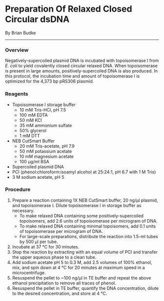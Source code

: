 # Preparation Of Relaxed Closed Circular dsDNA
By Brian Budke
___
### Overview
Negatively-supercoiled plasmid DNA is incubated with topoisomerase I from _E. coli_ to yield covalently closed circular relaxed DNA. When topoisomerase is present in large amounts, positively-supercoiled DNA is also produced. In this protocol, the incubation time and amount of topoisomerase I is optimized for the 4,373 bp pRS306 plasmid.

### Reagents
- Topoisomerase I storage buffer
	- 10 mM Tris-HCl, pH 7.5
	- 100 mM EDTA
	- 50 mM KCl
	- 35 mM ammonium sulfate
	- 50% glycerol
	- 1 mM DTT
- NEB CutSmart Buffer
	- 20 mM Tris-acetate, pH 7.9
	- 50 mM potassium acetate
	- 10 mM magnesium acetate
	- 100 μg/ml BSA
- Supercoiled plasmid DNA
- PCI (phenol:chloroform:isoamyl alcohol at 25:24:1, pH 6.7 with 1 M Tris)
- 3 M sodium acetate, pH 5

### Procedure
1. Prepare a reaction containing 1X NEB CutSmart buffer, 20 ng/μl plasmid, and topoisomerase I. Dilute topoisomerase I in storage buffer as necessary.
	- To make relaxed DNA containing some positively-supercoiled topoisomers, add 2.6 units of topoisomerase per microgram of DNA.
	- To make relaxed DNA containing minimal topoisomers, add 0.1 units of topoisomerase per microgram of DNA.
	- For large-scale preparations, distribute the reaction into 1.5-ml tubes by 500 μl per tube.
1. Incubate at 37 °C for 30 minutes.
1. Stop the reaction by extracting with an equal volume of PCI and transfer the upper aqueous phase to a clean tube.
1. Add sodium acetate pH 5 to 0.3 M, add 2.5 volumes of 100% ethanol, mix, and spin down at 4 °C for 20 minutes at maximum speed in a microcentrifuge.
1. Resuspend the pellet to ~100 ng/μl in TE buffer and repeat the above ethanol precipitation to remove all traces of phenol.
1. Resuspend the pellet in TE buffer, quantify the DNA concentration, dilute to the desired concentration, and store at 4 °C.